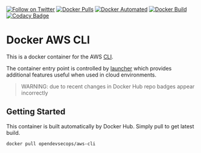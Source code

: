 [![Follow on Twitter](https://img.shields.io/twitter/follow/opendevsecops.svg?logo=twitter)](https://twitter.com/opendevsecops)
[![Docker Pulls](https://img.shields.io/docker/pulls/opendevsecops/aws-cli.svg)](https://hub.docker.com/r/opendevsecops/aws-cli/)
[![Docker Automated](https://img.shields.io/docker/automated/opendevsecops/aws-cli.svg)](https://hub.docker.com/r/opendevsecops/aws-cli/)
[![Docker Build](https://img.shields.io/docker/build/opendevsecops/aws-cli.svg)](https://hub.docker.com/r/opendevsecops/aws-cli/)
[![Codacy Badge](https://api.codacy.com/project/badge/Grade/f8ac63080df545a8ba10c615f916a0ba)](https://www.codacy.com/app/OpenDevSecOps/docker-aws-cli?utm_source=github.com&amp;utm_medium=referral&amp;utm_content=opendevsecops/docker-aws-cli&amp;utm_campaign=Badge_Grade)

# Docker AWS CLI

This is a docker container for the AWS [CLI](https://aws.amazon.com/cli/).

The container entry point is controlled by [launcher](https://github.com/opendevsecops/go-launcher) which provides additional features useful when used in cloud environments.

> WARNING: due to recent changes in Docker Hub repo badges appear incorrectly

## Getting Started

This container is built automatically by Docker Hub. Simply pull to get latest build.

```sh
docker pull opendevsecops/aws-cli
```
